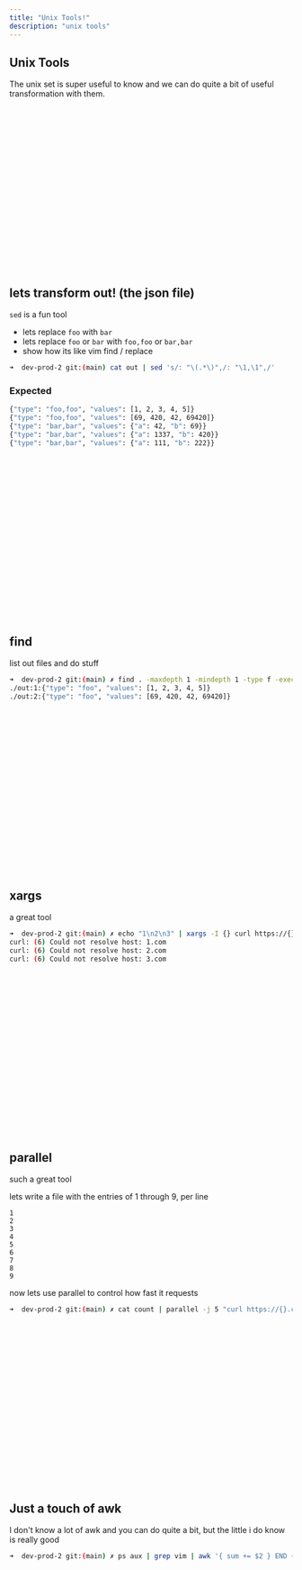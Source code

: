 ```yaml
---
title: "Unix Tools!"
description: "unix tools"
---
```


## Unix Tools
The unix set is super useful to know and we can do quite a bit of useful
transformation with them.

<br>
<br>
<br>
<br>
<br>
<br>
<br>
<br>
<br>
<br>
<br>
<br>
<br>
<br>
<br>
<br>
<br>

## lets transform out! (the json file)
`sed` is a fun tool

* lets replace `foo` with `bar`
* lets replace `foo` or `bar` with `foo,foo` or `bar,bar`
* show how its like vim find / replace

```bash
➜  dev-prod-2 git:(main) cat out | sed 's/: "\(.*\)",/: "\1,\1",/'
```

### Expected
```bash
{"type": "foo,foo", "values": [1, 2, 3, 4, 5]}
{"type": "foo,foo", "values": [69, 420, 42, 69420]}
{"type": "bar,bar", "values": {"a": 42, "b": 69}}
{"type": "bar,bar", "values": {"a": 1337, "b": 420}}
{"type": "bar,bar", "values": {"a": 111, "b": 222}}
```

<br>
<br>
<br>
<br>
<br>
<br>
<br>
<br>
<br>
<br>
<br>
<br>
<br>
<br>
<br>
<br>
<br>

## find
list out files and do stuff

```bash
➜  dev-prod-2 git:(main) ✗ find . -maxdepth 1 -mindepth 1 -type f -exec grep -Hn "foo" {} \;
./out:1:{"type": "foo", "values": [1, 2, 3, 4, 5]}
./out:2:{"type": "foo", "values": [69, 420, 42, 69420]}
```

<br>
<br>
<br>
<br>
<br>
<br>
<br>
<br>
<br>
<br>
<br>
<br>
<br>
<br>
<br>
<br>
<br>

## xargs
a great tool

```bash
➜  dev-prod-2 git:(main) ✗ echo "1\n2\n3" | xargs -I {} curl https://{}.com
curl: (6) Could not resolve host: 1.com
curl: (6) Could not resolve host: 2.com
curl: (6) Could not resolve host: 3.com
```

<br>
<br>
<br>
<br>
<br>
<br>
<br>
<br>
<br>
<br>
<br>
<br>
<br>
<br>
<br>
<br>
<br>

## parallel
such a great tool

lets write a file with the entries of 1 through 9, per line
```
1
2
3
4
5
6
7
8
9
```

now lets use parallel to control how fast it requests

```bash
➜  dev-prod-2 git:(main) ✗ cat count | parallel -j 5 "curl https://{}.com"
```
<br>
<br>
<br>
<br>
<br>
<br>
<br>
<br>
<br>
<br>
<br>
<br>
<br>
<br>
<br>
<br>
<br>

## Just a touch of awk
I don't know a lot of awk and you can do quite a bit, but the little i do know
is really good

```bash
➜  dev-prod-2 git:(main) ✗ ps aux | grep vim | awk '{ sum += $2 } END { print sum }'
```

<br>
<br>
<br>
<br>
<br>
<br>
<br>
<br>
<br>
<br>
<br>
<br>
<br>
<br>
<br>
<br>
<br>

